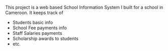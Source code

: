 This project is a web based School Information System I built for a school in Cameroon.
It keeps track of
- Students basic info
- School Fee payments info
- Staff Salaries payments
- Scholarship awards to students
- etc.
